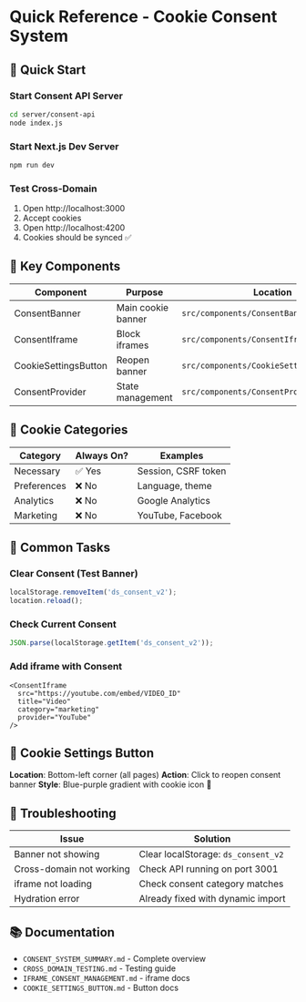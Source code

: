 # Quick Reference - Cookie Consent System

## 🚀 Quick Start

### Start Consent API Server
```bash
cd server/consent-api
node index.js
```

### Start Next.js Dev Server
```bash
npm run dev
```

### Test Cross-Domain
1. Open http://localhost:3000
2. Accept cookies
3. Open http://localhost:4200
4. Cookies should be synced ✅

## 🎯 Key Components

| Component | Purpose | Location |
|-----------|---------|----------|
| ConsentBanner | Main cookie banner | `src/components/ConsentBanner.tsx` |
| ConsentIframe | Block iframes | `src/components/ConsentIframe.tsx` |
| CookieSettingsButton | Reopen banner | `src/components/CookieSettingsButton.tsx` |
| ConsentProvider | State management | `src/components/ConsentProvider.tsx` |

## 🍪 Cookie Categories

| Category | Always On? | Examples |
|----------|------------|----------|
| Necessary | ✅ Yes | Session, CSRF token |
| Preferences | ❌ No | Language, theme |
| Analytics | ❌ No | Google Analytics |
| Marketing | ❌ No | YouTube, Facebook |

## 🔧 Common Tasks

### Clear Consent (Test Banner)
```javascript
localStorage.removeItem('ds_consent_v2');
location.reload();
```

### Check Current Consent
```javascript
JSON.parse(localStorage.getItem('ds_consent_v2'));
```

### Add iframe with Consent
```tsx
<ConsentIframe
  src="https://youtube.com/embed/VIDEO_ID"
  title="Video"
  category="marketing"
  provider="YouTube"
/>
```

## 📍 Cookie Settings Button

**Location**: Bottom-left corner (all pages)
**Action**: Click to reopen consent banner
**Style**: Blue-purple gradient with cookie icon 🍪

## 🐛 Troubleshooting

| Issue | Solution |
|-------|----------|
| Banner not showing | Clear localStorage: `ds_consent_v2` |
| Cross-domain not working | Check API running on port 3001 |
| iframe not loading | Check consent category matches |
| Hydration error | Already fixed with dynamic import |

## 📚 Documentation

- `CONSENT_SYSTEM_SUMMARY.md` - Complete overview
- `CROSS_DOMAIN_TESTING.md` - Testing guide
- `IFRAME_CONSENT_MANAGEMENT.md` - iframe docs
- `COOKIE_SETTINGS_BUTTON.md` - Button docs
